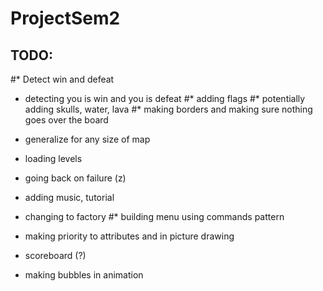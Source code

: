 # ProjectSem2


## TODO:
#* Detect win and defeat
* detecting you is win and you is defeat
#* adding flags
#* potentially adding skulls, water, lava
#* making borders and making sure nothing goes over the board
* generalize for any size of map
* loading levels
* going back on failure (z)
* adding music, tutorial
* changing to factory
#* building menu using commands pattern
* making priority to attributes and in picture drawing

* scoreboard (?)
* making bubbles in animation
